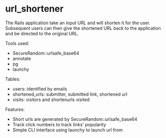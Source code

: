 url_shortener
=============

The Rails application take an input URL and will shorten it for the user. Subsequent users can then give the shortened URL back to the application and be directed to the original URL.

Tools used:
- SecureRandom::urlsafe_base64
- annotate
- pg
- launchy

Tables:
- users: identified by emails
- shortened_urls: submitter, submitted link, shortened url
- visits: visitors and shortenurls visited


Features:
- Short urls are generated by SecureRandom::urlsafe_base64
- Track click numbers to track links' popularity
- Simple CLI interface using launchy to launch url from 
